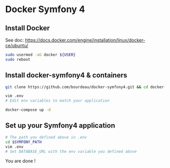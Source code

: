 Docker Symfony 4
==================

## Install Docker

See doc: https://docs.docker.com/engine/installation/linux/docker-ce/ubuntu/

```bash
sudo usermod -aG docker ${USER}
sudo reboot
```

## Install docker-symfony4 & containers

```bash
git clone https://github.com/bourdeau/docker-symfony4.git && cd docker-symfony4

vim .env
# Edit env variables to match your application

docker-compose up -d
```

## Set up your Symfony4 application

```bash
# The path you defined above in .env
cd $SYMFONY_PATH
vim .env
# Set DATABASE_URL with the env variable you defined above
```
You are done !
